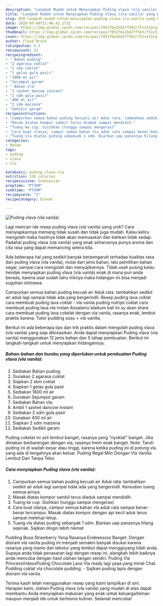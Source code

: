 ```yaml
---
description: "Langkah Mudah untuk Menyiapkan Puding vlava (vla vanila) yang Bisa Manjain Lidah"
title: "Langkah Mudah untuk Menyiapkan Puding vlava (vla vanila) yang Bisa Manjain Lidah"
slug: 859-langkah-mudah-untuk-menyiapkan-puding-vlava-vla-vanila-yang-bisa-manjain-lidah
date: 2020-05-09T11:40:43.273Z
image: https://img-global.cpcdn.com/recipes/f0527be2bd2ff563/751x532cq70/puding-vlava-vla-vanila-foto-resep-utama.jpg
thumbnail: https://img-global.cpcdn.com/recipes/f0527be2bd2ff563/751x532cq70/puding-vlava-vla-vanila-foto-resep-utama.jpg
cover: https://img-global.cpcdn.com/recipes/f0527be2bd2ff563/751x532cq70/puding-vlava-vla-vanila-foto-resep-utama.jpg
author: Floyd Brock
ratingvalue: 4.2
reviewcount: 14
recipeingredient:
- " Bahan puding"
- "2 agarasa coklat"
- "2 skm coklat"
- "1 gelas gula pasir"
- "1800 ml air"
- "Sejumput garam"
- " Bahan vla"
- "1 sashet dancow instant"
- "2 sdm gula pasir"
- "400 ml air"
- "2 sdm maizena"
- "Sedikit garam"
recipeinstructions:
- "Campurkan semua bahan puding kecuali air Aduk rata. tambahkan sedikit air aduk lagi sampai tidak ada yang bergerindil. Kemudian tuang semua airnya."
- "Masak diatas kompor sambil terus diaduk sampai mendidih."
- "Tuang ke cup. Sisihkan (tunggu sampai mengeras)"
- "Cara buat vlanya, campur semua bahan vla aduk rata sampai benar-benar tercampur. Masak diatas kompor dengan api kecil aduk terus sampai meletup-letup."
- "Tuang vla diatas puding sebanyak 1 sdm. Biarkan uap panasnya hilang sejenak. Sajikan dingin lebih nikmat"
categories:
- Resep
tags:
- puding
- vlava
- vla

katakunci: puding vlava vla 
nutrition: 136 calories
recipecuisine: Indonesian
preptime: "PT38M"
cooktime: "PT49M"
recipeyield: "2"
recipecategory: Dinner

---
```



![Puding vlava (vla vanila)](https://img-global.cpcdn.com/recipes/f0527be2bd2ff563/751x532cq70/puding-vlava-vla-vanila-foto-resep-utama.jpg)

Lagi mencari ide resep puding vlava (vla vanila) yang unik? Cara menyiapkannya memang tidak susah dan tidak juga mudah. Kalau keliru mengolah maka hasilnya tidak akan memuaskan dan bahkan tidak sedap. Padahal puding vlava (vla vanila) yang enak seharusnya punya aroma dan cita rasa yang dapat memancing selera kita.

Ada beberapa hal yang sedikit banyak berpengaruh terhadap kualitas rasa dari puding vlava (vla vanila), mulai dari jenis bahan, lalu pemilihan bahan segar, sampai cara mengolah dan menyajikannya. Tidak usah pusing kalau hendak menyiapkan puding vlava (vla vanila) enak di mana pun anda berada, karena asal sudah tahu triknya maka hidangan ini bisa menjadi suguhan istimewa.

Campurkan semua bahan puding kecuali air Aduk rata. tambahkan sedikit air aduk lagi sampai tidak ada yang bergerindil. Resep puding lava coklat cara membuat puding lava coklat - vla vanila puding nutrijel coklat cara membuat puding lava vla instan Assalamu&#39;alaikum kali ini sy akan share cara membuat puding lava cokelat dengan vla vanila, rasanya enak, lembut praktis karena. Tutor pudding susu + vla vanilla.


Berikut ini ada beberapa tips dan trik praktis dalam mengolah puding vlava (vla vanila) yang siap dikreasikan. Anda dapat menyiapkan Puding vlava (vla vanila) menggunakan 12 jenis bahan dan 5 tahap pembuatan. Berikut ini langkah-langkah untuk menyiapkan hidangannya.

<!--inarticleads1-->

##### Bahan-bahan dan bumbu yang diperlukan untuk pembuatan Puding vlava (vla vanila):

1. Sediakan  Bahan puding:
1. Gunakan 2 agarasa coklat
1. Siapkan 2 skm coklat
1. Siapkan 1 gelas gula pasir
1. Sediakan 1800 ml air
1. Gunakan Sejumput garam
1. Sediakan  Bahan vla:
1. Ambil 1 sashet dancow instant
1. Sediakan 2 sdm gula pasir
1. Gunakan 400 ml air
1. Siapkan 2 sdm maizena
1. Sediakan Sedikit garam


Puding cokelat ini asli lembut banget, rasanya yang &#34;nyoklat&#34; banget. Jika dimakan berbarengan dengan vla, rasanya hmm enak banget. Note: Taruh puding ini di wadah besar atau tinggi, karena ketika puding ini di potong vla yang ada di tengahnya akan keluar. Puding Regal Milo Dengan Vla Vanilla Lembut Dan Tanpa Telur. 

<!--inarticleads2-->

##### Cara menyiapkan Puding vlava (vla vanila):

1. Campurkan semua bahan puding kecuali air Aduk rata. tambahkan sedikit air aduk lagi sampai tidak ada yang bergerindil. Kemudian tuang semua airnya.
1. Masak diatas kompor sambil terus diaduk sampai mendidih.
1. Tuang ke cup. Sisihkan (tunggu sampai mengeras)
1. Cara buat vlanya, campur semua bahan vla aduk rata sampai benar-benar tercampur. Masak diatas kompor dengan api kecil aduk terus sampai meletup-letup.
1. Tuang vla diatas puding sebanyak 1 sdm. Biarkan uap panasnya hilang sejenak. Sajikan dingin lebih nikmat


Pudding Busa Strawberry Yang Rasanya Endeeessss Banget. Dengan disiram vla vanila puding ini menjadi semakin banyak disukai karena rasanya yang manis dan tekstur yang lembut dapat menggoyang lidah anda. Supaya anda tidak penasaran lagi dengan resep ini, alangkah lebih baiknya anda mencoba dengan hasil olahan tangan sendiri. Puding Vla PrincessVideosPuding Chocolate Lava Vla ready lagi yaaa yang minat Chat. Pudding coklat vla chocolate pudding. - Sajikan puding lapis dengan disiram vla vanila. 

Terima kasih telah menggunakan resep yang kami tampilkan di sini. Harapan kami, olahan Puding vlava (vla vanila) yang mudah di atas dapat membantu Anda menyiapkan makanan yang enak untuk keluarga/teman maupun menjadi ide untuk berbisnis kuliner. Selamat mencoba!
